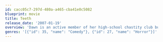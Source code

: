 ```yaml
---
id: cacc05c7-297d-480a-a465-cba41e0c5082
blueprint: movie
title: Teeth
release_date: '2007-01-19'
overview: 'Dawn is an active member of her high-school chastity club but, when she meets Tobey, nature takes its course, and the pair answer the call. They suddenly learn she is a living example of the vagina dentata myth, when the encounter takes a grisly turn.'
genres: '[{"id": 35, "name": "Comedy"}, {"id": 27, "name": "Horror"}]'
---
```

